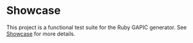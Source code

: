 # Showcase

This project is a functional test suite for the Ruby GAPIC generator. See [Showcase](https://github.com/googleapis/gapic-showcase) for more details.
